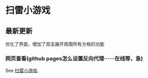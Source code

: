 # 扫雷小游戏

## 最新更新
优化了界面，增加了双击展开周围所有方格的功能

### 网页查看(github pages怎么设置反向代理······在线等，急)
See [扫雷小游戏](http://150.158.113.99:8081/).

